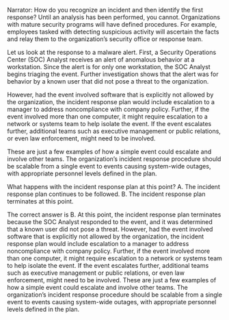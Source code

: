 Narrator: How do you recognize an incident and then identify the first response? Until an analysis has been performed, you cannot. Organizations with mature security programs will have defined procedures. For example, employees tasked with detecting suspicious activity will ascertain the facts and relay them to the organization’s security office or response team.

Let us look at the response to a malware alert. First, a Security Operations Center (SOC) Analyst receives an alert of anomalous behavior at a workstation. Since the alert is for only one workstation, the SOC Analyst begins triaging the event. Further investigation shows that the alert was for behavior by a known user that did not pose a threat to the organization.

However, had the event involved software that is explicitly not allowed by the organization, the incident response plan would include escalation to a manager to address noncompliance with company policy. Further, if the event involved more than one computer, it might require escalation to a network or systems team to help isolate the event. If the event escalates further, additional teams such as executive management or public relations, or even law enforcement, might need to be involved. 

These are just a few examples of how a simple event could escalate and involve other teams. The organization’s incident response procedure should be scalable from a single event to events causing system-wide outages, with appropriate personnel levels defined in the plan.


What happens with the incident response plan at this point?
 A. The incident response plan continues to be followed.
 B. The incident response plan terminates at this point.
 
 
The correct answer is B. At this point, the incident response plan terminates because the SOC Analyst responded to the event, and it was determined that a known user did not pose a threat. However, had the event involved software that is explicitly not allowed by the organization, the incident response plan would include escalation to a manager to address noncompliance with company policy. Further, if the event involved more than one computer, it might require escalation to a network or systems team to help isolate the event. If the event escalates further, additional teams such as executive management or public relations, or even law enforcement, might need to be involved. These are just a few examples of how a simple event could escalate and involve other teams. The organization’s incident response procedure should be scalable from a single event to events causing system-wide outages, with appropriate personnel levels defined in the plan.